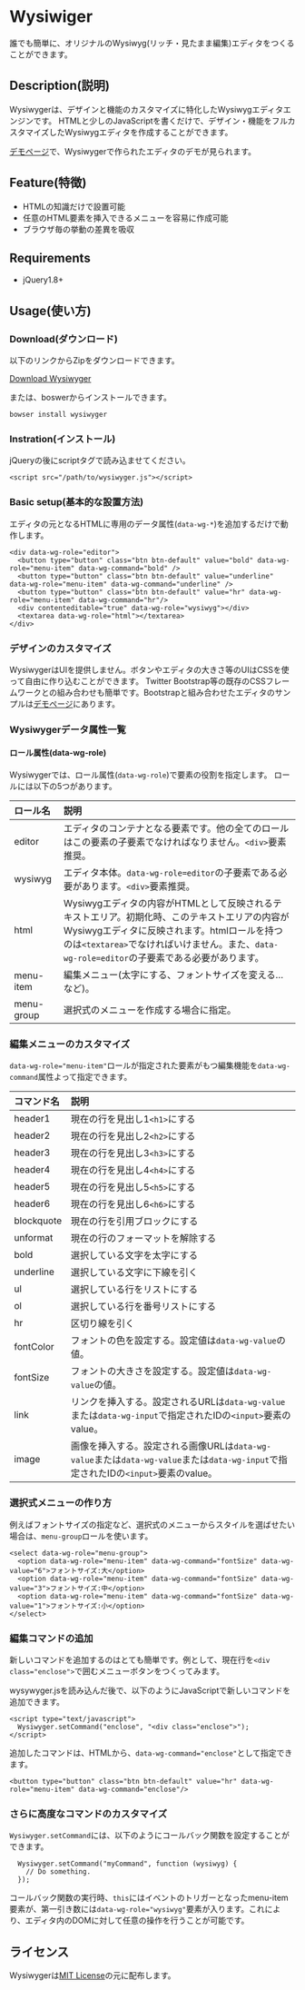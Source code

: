 # Wysiwiger

誰でも簡単に、オリジナルのWysiwyg(リッチ・見たまま編集)エディタをつくることができます。

## Description(説明)

Wysiwygerは、デザインと機能のカスタマイズに特化したWysiwygエディタエンジンです。
HTMLと少しのJavaScriptを書くだけで、デザイン・機能をフルカスタマイズしたWysiwygエディタを作成することができます。

[デモページ](http://takashibagura.github.io/wysiwyger/)で、Wysiwygerで作られたエディタのデモが見られます。

## Feature(特徴)

* HTMLの知識だけで設置可能
* 任意のHTML要素を挿入できるメニューを容易に作成可能
* ブラウザ毎の挙動の差異を吸収

## Requirements

* jQuery1.8+

## Usage(使い方)

### Download(ダウンロード)

以下のリンクからZipをダウンロードできます。

[Download Wysiwyger](https://github.com/takashibagura/wysiwyger/zipball/master)

または、boswerからインストールできます。

```
bowser install wysiwyger
```

### Instration(インストール)

jQueryの後にscriptタグで読み込ませてください。

```
<script src="/path/to/wysiwyger.js"></script>
```

### Basic setup(基本的な設置方法)

エディタの元となるHTMLに専用のデータ属性(`data-wg-*`)を追加するだけで動作します。

```
<div data-wg-role="editor">
  <button type="button" class="btn btn-default" value="bold" data-wg-role="menu-item" data-wg-command="bold" />
  <button type="button" class="btn btn-default" value="underline" data-wg-role="menu-item" data-wg-command="underline" />
  <button type="button" class="btn btn-default" value="hr" data-wg-role="menu-item" data-wg-command="hr"/>
  <div contenteditable="true" data-wg-role="wysiwyg"></div>
  <textarea data-wg-role="html"></textarea>
</div>
```

### デザインのカスタマイズ

WysiwygerはUIを提供しません。ボタンやエディタの大きさ等のUIはCSSを使って自由に作り込むことができます。
Twitter Bootstrap等の既存のCSSフレームワークとの組み合わせも簡単です。Bootstrapと組み合わせたエディタのサンプルは[デモページ](http://takashibagura.github.io/wysiwyger/)にあります。

### Wysiwygerデータ属性一覧

#### ロール属性(data-wg-role)

Wysiwygerでは、ロール属性(`data-wg-role`)で要素の役割を指定します。
ロールには以下の5つがあります。

| ロール名    | 説明 |
|:-----------|:-----------|
| editor     | エディタのコンテナとなる要素です。他の全てのロールはこの要素の子要素でなければなりません。`<div>`要素推奨。|
| wysiwyg | エディタ本体。`data-wg-role=editor`の子要素である必要があります。`<div>`要素推奨。|
| html | Wysiwygエディタの内容がHTMLとして反映されるテキストエリア。初期化時、このテキストエリアの内容がWysiwygエディタに反映されます。htmlロールを持つのは`<textarea>`でなければいけません。また、`data-wg-role=editor`の子要素である必要があります。|
| menu-item | 編集メニュー(太字にする、フォントサイズを変える…など)。|
| menu-group | 選択式のメニューを作成する場合に指定。|

### 編集メニューのカスタマイズ

`data-wg-role="menu-item"`ロールが指定された要素がもつ編集機能を`data-wg-command`属性よって指定できます。

| コマンド名   | 説明                     |
|:-----------|:-------------------------|
| header1    | 現在の行を見出し1`<h1>`にする|
| header2    | 現在の行を見出し2`<h2>`にする|
| header3    | 現在の行を見出し3`<h3>`にする|
| header4    | 現在の行を見出し4`<h4>`にする|
| header5    | 現在の行を見出し5`<h5>`にする|
| header6    | 現在の行を見出し6`<h6>`にする|
| blockquote | 現在の行を引用ブロックにする|
| unformat   | 現在の行のフォーマットを解除する|
| bold       | 選択している文字を太字にする |
| underline  | 選択している文字に下線を引く |
| ul         | 選択している行をリストにする |
| ol         | 選択している行を番号リストにする |
| hr         | 区切り線を引く |
| fontColor  | フォントの色を設定する。設定値は`data-wg-value`の値。 |
| fontSize   | フォントの大きさを設定する。設定値は`data-wg-value`の値。
| link       | リンクを挿入する。設定されるURLは`data-wg-value`または`data-wg-input`で指定されたIDの`<input>`要素のvalue。 |
| image      | 画像を挿入する。設定される画像URLは`data-wg-value`または`data-wg-value`または`data-wg-input`で指定されたIDの`<input>`要素のvalue。 |

### 選択式メニューの作り方

例えばフォントサイズの指定など、選択式のメニューからスタイルを選ばせたい場合は、`menu-group`ロールを使います。

```
<select data-wg-role="menu-group">
  <option data-wg-role="menu-item" data-wg-command="fontSize" data-wg-value="6">フォントサイズ:大</option>
  <option data-wg-role="menu-item" data-wg-command="fontSize" data-wg-value="3">フォントサイズ:中</option>
  <option data-wg-role="menu-item" data-wg-command="fontSize" data-wg-value="1">フォントサイズ:小</option>
</select>
```

### 編集コマンドの追加

新しいコマンドを追加するのはとても簡単です。例として、現在行を`<div class="enclose">`で囲むメニューボタンをつくってみます。

wysywyger.jsを読み込んだ後で、以下のようにJavaScriptで新しいコマンドを追加できます。

```
<script type="text/javascript">
  Wysiwyger.setCommand("enclose", "<div class="enclose">");
</script>

```

追加したコマンドは、HTMLから、`data-wg-command="enclose"`として指定できます。

```
<button type="button" class="btn btn-default" value="hr" data-wg-role="menu-item" data-wg-command="enclose"/>
```

### さらに高度なコマンドのカスタマイズ

`Wysiwyger.setCommand`には、以下のようにコールバック関数を設定することができます。

```
  Wysiwyger.setCommand("myCommand", function (wysiwyg) {
	// Do something.
  });

```

コールバック関数の実行時、`this`にはイベントのトリガーとなったmenu-item要素が、第一引き数には`data-wg-role="wysiwyg"`要素が入ります。これにより、エディタ内のDOMに対して任意の操作を行うことが可能です。

## ライセンス

Wysiwygerは[MIT License](http://www.opensource.org/licenses/MIT)の元に配布します。
